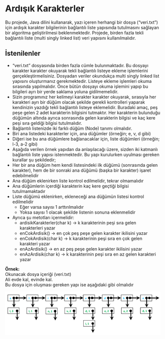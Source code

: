 # Ardışık Karakterler

Bu projede, Java dilini kullanarak, yazı içeren herhangi bir dosya (“veri.txt”) için ardışık karakter bilgilerinin bağlantılı liste yapısında tutulmasını sağlayan bir algoritma geliştirilmesi beklenmektedir. Projede, birden fazla tekli bağlantılı liste (multi singly linked list) veri yapısını kullanılmalıdır.

## İstenilenler

- “veri.txt” dosyasında birden fazla cümle bulunmaktadır. Bu dosyayı karakter karakter okuyarak tekli bağlantılı listeye ekleme işlemlerini gerçekleştirmelisiniz. Dosyadan veriler okundukça multi singly linked list yapısını oluşturmanız gerekmektedir. Listeye ekleme işlemleri okuma sırasında yapılmalıdır. Önce bütün dosyayı okuma işlemini yapıp bu bilgileri ayrı bir yerde saklama yoluna gidilmemelidir.
- Sizin programınız her kelimeyi karakter karakter okuyarak, sırasıyla her karakteri ayrı bir
düğüm olacak şekilde gerekli kontrolleri yaparak kendinizin yazdığı tekli bağlantılı listeye
eklemelidir. Buradaki amaç, peş peşe gelen 2 adet karakterin bilgisini tutmaktır. Her karakterin
bulunduğu düğümün altında ayrıca sonrasında gelen karakterin bilgisi ve kaç kere peşi sıra
geldiği bilgisi tutulmalıdır.
- Bağlantılı listenizde iki farklı düğüm (Node) tanımı olmalıdır.
- Biri ana listedeki karakterler için, ana düğümler (örneğin; e, v, d gibi)
- Diğeri ise bu ana düğümlere bağlanacaklar için, liste düğümleri (örneğin; l-3, a-2 gibi)
- Aşağıda verilen örnek yapıdan da anlaşılacağı üzere, sizden iki katmanlı bağlantılı liste yapısı
istenmektedir. Bu yapı kurulurken uyulması gereken kurallar şu şekildedir;
- Her bir ana düğüm hem kendi listesindeki ilk düğümü (sonrasında gelen karakter), hem
de bir sonraki ana düğümü (başka bir karakter) işaret edebilmelidir
- Ana düğüm eklenirken liste kontrol edilmelidir, tekrar olmamalıdır
- Ana düğümlerin içerdiği karakterin kaç kere geçtiği bilgisi tutulmamaktadır
- Liste düğümü eklenirken, ekleneceği ana düğümün listesi kontrol edilmelidir
    - Eğer varsa sayısı 1 arttırılmalıdır
    - Yoksa sayısı 1 olacak şekilde listenin sonuna eklenmelidir
- Ayrıca şu metotları içermelidir:
    - ardisikKarakterler(char k) → k karakterinin peşi sıra gelen karakterleri yazar
    - enCokArdisik() → en çok peş peşe gelen karakter ikilisini yazar
    - enCokArdisik(char k) → k karakterinin peşi sıra en çok gelen karakteri yazar
    - enAzArdisik() → en az peş peşe gelen karakter ikilisini yazar
    - enAzArdisik(char k) → k karakterinin peşi sıra en az gelen karakteri yazar  

**Örnek:**  
Okunacak dosya içeriği (veri.txt)  
Ali evde kal, evinde kal.  
Bu dosya için oluşması gereken yapı ise aşağıdaki gibi olmalıdır  

![1](Resim.PNG)

